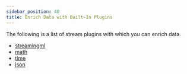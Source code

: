 ```yaml
---
sidebar_position: 40
title: Enrich Data with Built-In Plugins
---
```


The following is a list of stream plugins with which you can enrich data.

- [streamingml](../query-guide/functions/streaming-ml/index.md)
- [math](../query-guide/functions/math/abs)
- [time](../query-guide/functions/time/currentDate)
- [json](../query-guide/functions/json/getBool)
